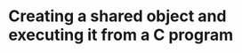 Creating a shared object and executing it from a C program
==========================================================
